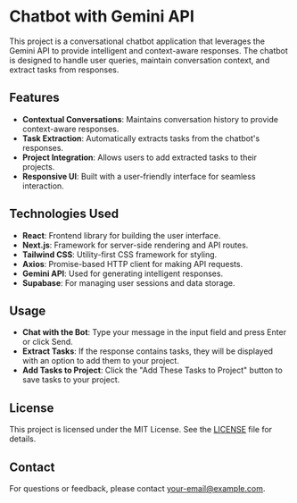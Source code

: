 # Chatbot with Gemini API

This project is a conversational chatbot application that leverages the Gemini API to provide intelligent and context-aware responses. The chatbot is designed to handle user queries, maintain conversation context, and extract tasks from responses.

## Features

- **Contextual Conversations**: Maintains conversation history to provide context-aware responses.
- **Task Extraction**: Automatically extracts tasks from the chatbot's responses.
- **Project Integration**: Allows users to add extracted tasks to their projects.
- **Responsive UI**: Built with a user-friendly interface for seamless interaction.

## Technologies Used

- **React**: Frontend library for building the user interface.
- **Next.js**: Framework for server-side rendering and API routes.
- **Tailwind CSS**: Utility-first CSS framework for styling.
- **Axios**: Promise-based HTTP client for making API requests.
- **Gemini API**: Used for generating intelligent responses.
- **Supabase**: For managing user sessions and data storage.

## Usage

- **Chat with the Bot**: Type your message in the input field and press Enter or click Send.
- **Extract Tasks**: If the response contains tasks, they will be displayed with an option to add them to your project.
- **Add Tasks to Project**: Click the "Add These Tasks to Project" button to save tasks to your project.


## License

This project is licensed under the MIT License. See the [LICENSE](LICENSE) file for details.

## Contact

For questions or feedback, please contact [your-email@example.com](mailto:your-email@example.com).
